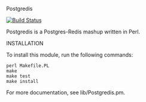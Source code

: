 Postgredis

[![Build Status](https://travis-ci.org/bduggan/Postgredis.svg?branch=master)](https://travis-ci.org/bduggan/Postgredis)

Postgredis is a Postgres-Redis mashup written in Perl.

INSTALLATION

To install this module, run the following commands:

	perl Makefile.PL
	make
	make test
	make install

For more documentation, see lib/Postgredis.pm.

